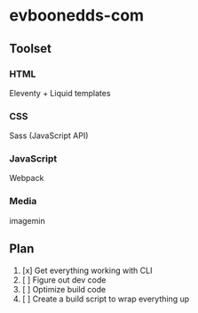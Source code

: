 # evboonedds-com

## Toolset

### HTML

Eleventy + Liquid templates

### CSS

Sass (JavaScript API)

### JavaScript

Webpack

### Media

imagemin

## Plan

1. [x] Get everything working with CLI
1. [ ] Figure out dev code
1. [ ] Optimize build code
1. [ ] Create a build script to wrap everything up
